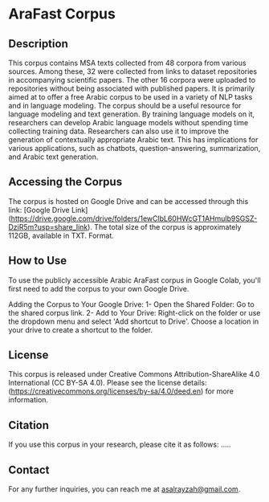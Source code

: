 # AraFast Corpus

## Description
This corpus contains MSA texts collected from 48 corpora from various sources. Among these, 32 were collected from links to dataset repositories in accompanying scientific papers. The other 16 corpora were uploaded to repositories without being associated with published papers.
It is primarily aimed at to offer a free Arabic corpus to be used in a variety of NLP tasks and in language modeling. The corpus should be a useful resource for language modeling and text generation. By training language models on it, researchers can develop Arabic language models without spending time collecting training data. Researchers can also use it to improve the generation of contextually appropriate Arabic text. This has implications for various applications, such as chatbots, question-answering, summarization, and Arabic text generation.

## Accessing the Corpus
The corpus is hosted on Google Drive and can be accessed through this link: [Google Drive Link] (https://drive.google.com/drive/folders/1ewClbL60HWcGT1AHmulb9SGSZ-DzjR5m?usp=share_link). The total size of the corpus is approximately 112GB, available in TXT. Format.

## How to Use
To use the publicly accessible Arabic AraFast corpus in Google Colab, you'll first need to add the corpus to your own Google Drive.

Adding the Corpus to Your Google Drive:
1-	Open the Shared Folder: Go to the shared corpus link.
2-	Add to Your Drive: Right-click on the folder or use the dropdown menu and select 'Add shortcut to Drive'. Choose a location in your drive to create a shortcut to the folder.

## License
This corpus is released under Creative Commons Attribution-ShareAlike 4.0 International (CC BY-SA 4.0). Please see the license details: (https://creativecommons.org/licenses/by-sa/4.0/deed.en) for more information.

## Citation
If you use this corpus in your research, please cite it as follows:
…..

## Contact
For any further inquiries, you can reach me at asalrayzah@gmail.com. 
